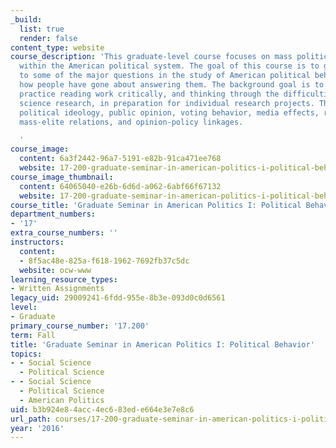 ```yaml
---
_build:
  list: true
  render: false
content_type: website
course_description: 'This graduate-level course focuses on mass political behavior
  within the American political system. The goal of this course is to give an introduction
  to some of the major questions in the study of American political behavior, and
  how people have gone about answering them. The background goal is to help students
  practice reading work critically, and thinking through the difficulties of social
  science research, in preparation for individual research projects. The course examines
  political ideology, public opinion, voting behavior, media effects, racial attitudes,
  mass-elite relations, and opinion-policy linkages.

  '
course_image:
  content: 6a3f2442-96a7-5191-e82b-91ca471ee768
  website: 17-200-graduate-seminar-in-american-politics-i-political-behavior-fall-2016
course_image_thumbnail:
  content: 64065040-e26b-6d6d-a062-6abf66f67132
  website: 17-200-graduate-seminar-in-american-politics-i-political-behavior-fall-2016
course_title: 'Graduate Seminar in American Politics I: Political Behavior'
department_numbers:
- '17'
extra_course_numbers: ''
instructors:
  content:
  - 8f5ac48e-825a-f618-1962-7692fb37c5dc
  website: ocw-www
learning_resource_types:
- Written Assignments
legacy_uid: 29009241-6fdd-955e-8b3e-093d0c0d6561
level:
- Graduate
primary_course_number: '17.200'
term: Fall
title: 'Graduate Seminar in American Politics I: Political Behavior'
topics:
- - Social Science
  - Political Science
- - Social Science
  - Political Science
  - American Politics
uid: b3b924e8-4acc-4ec6-83ed-e664e3e7e8c6
url_path: courses/17-200-graduate-seminar-in-american-politics-i-political-behavior-fall-2016
year: '2016'
---
```

